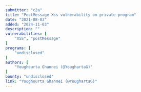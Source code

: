 ```yaml
---
submitter: "c2a"
title: "PostMessage Xss vulnerability on private program"
date: "2021-08-03"
added: "2024-11-03"
description: ""
vulnerabilities: [
    "XSS", "postMessage"
]
programs: [
    "undisclosed"
]
authors: [
    "Youghourta Ghannei (@YoughartaG)"
]
bounty: "undisclosed"
link: "Youghourta Ghannei (@YoughartaG)"
---
```




